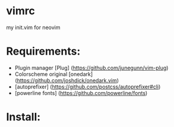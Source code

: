 # vimrc
my init.vim for neovim

# Requirements:
* Plugin manager [Plug] (https://github.com/junegunn/vim-plug)
* Colorscheme original [onedark] (https://github.com/joshdick/onedark.vim)
* [autoprefixer] (https://github.com/postcss/autoprefixer#cli)
* [powerline fonts] (https://github.com/powerline/fonts)

# Install:

